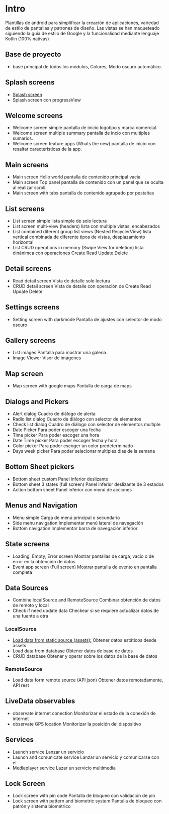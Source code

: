 

# Intro

Plantillas de android para simplificar la creación de aplicaciones, variedad de estilo de pantallas y patrones de diseño. Las vistas se han maqueteado siguiendo la guia de estilo de Google y la funcionalidad mediante lenguaje Kotlin (100% nativas)

## Base de proyecto
- base principal de todos los módulos, Colores, Modo oscuro automático.

## Splash screens
 - [Splash screen](https://github.com/webserveis/android-template-studio/blob/main/splashscreen.md)
 - Splash screen con progressView
 
 ## Welcome screens
 - Welcome screen simple
	 pantalla de inicio logotipo y marca comercial.
 - Welcome screen multiple summary
	 pantalla de incio con multiples sumarios.
 - Welcome screen feature apps (Whats the new)
	 pantalla de inicio con resaltar caracteristicas de la app.

## Main screens
- Main screen Hello world
	 pantalla de contenido principal vacia
- Main screen Top panel
	pantalla de contenido con un panel que se oculta al realizar scroll.
- Main screen with tabs
	pantalla de contenido agrupado por pestañas
	
## List screens
- List screen simple
	lista simple de solo lectura
- List screen multi-view (headers)
	lista con multiple vistas, encabezados
- List combined diferent group list views (Nested RecyclerView)
	lista vertical combinada de diferente tipos de vistas, desplazamiento horizontal
- List CRUD operations in memory (Swipe View for deletion)
	lista dinánimca con operaciones Create Read Update Delete

## Detail screens
- Read detail screen
	Vista de detalle solo lectura
- CRUD detail screen
	Vista de detalle con operación de Create Read Update Delete

## Settings screens
- Setting screen with darkmode
	Pantalla de ajustes con selector de modo oscuro

## Gallery screens
 - List images
	 Pantalla para mostrar una galeria
 - Image Viewer
	 Visor de imágenes

## Map screen
- Map screen with google maps
	Pantalla de carga de maps

## Dialogs and Pickers
- Alert dialog
	Cuadro de diálogo de alerta
- Radio list dialog
	Cuadro de diálogo con selector de elementos
- Check list dialog
	Cuadro de diálogo con selector de elementos multiple
- Date Picker
	Para poder escoger una fecha
- Time picker
	Para poder escoger una hora
- Date Time picker
	Para poder escoger fecha y hora
- Color picker
	Para poder escoger un color predeterminado
- Days week picker
	Para poder selecionar multiples dias de la semana

## Bottom Sheet pickers
- Bottom sheet custom
	Panel inferior deslizante
- Bottom sheet 3 states (full screen)
	Panel inferior deslizante de 3 estados
- Action bottom sheet
	Panel inferior con menú de acciones

## Menus and Navigation
- Menu simple
	Carga de menú principal o secundario
- Side menu navigation
	Implementar menú lateral de navegación
- Bottom navigation
	Implementar barra de navegación inferior

## State screens
- Loading, Empty, Error screen
	Mostrar pantallas de carga, vacio o de error en la obtención de datos
- Event app screen (Full screen)
	Mostrar pantalla de evento en pantalla completa

## Data Sources
 - Combine localSource and RemoteSource
	 Combinar obtención de datos de remoto y local
- Check if need update data
	Checkear si se requiere actualizar datos de una fuente a otra

### LocalSource
- [Load data from static source (assets):](https://github.com/webserveis/android-template-studio/blob/main/datasources/load%20data%20from%20assets.md) Obtener datos estáticos desde assets
- Load data from database
	Obtener datos de base de datos
- CRUD database
	Obtener y operar sobre los datos de la base de datos

### RemoteSource
- Load data form remote source (API json)
	Obtener datos remotadamente, API rest

## LiveData observables
- observate internet conection
	Monitorizar el estado de la conexión de internet
- observate GPS location
	Monitorizar la posición del dispositivo

## Services
- Launch service
	Lanzar un servicio
- Launch and comunicate service
	Lanzar un servicio y comunicarse con el
- Mediaplayer service
	Lazar un servicio multimedia

## Lock Screen
- Lock screen with pin code
	Pantalla de bloqueo con validación de pin
- Lock screen with pattern and biometric system
	Pantalla de bloqueo con patrón y sistema biométrico
